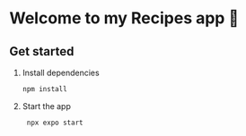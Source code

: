 # Welcome to my Recipes app 👋


## Get started

1. Install dependencies

   ```bash
   npm install
   ```

2. Start the app

   ```bash
    npx expo start
   ```
